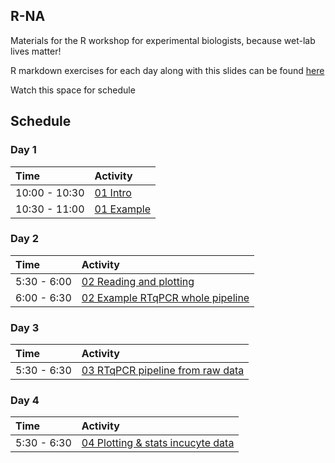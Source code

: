 
## R-NA

Materials for the R workshop for experimental biologists, because
wet-lab lives matter\!

R markdown exercises for each day along with this slides can be found
[here](https://github.com/demar01/R-NA/tree/master/slides)

Watch this space for schedule

## Schedule

### Day 1

| Time          | Activity                                                                      |
| :------------ | :---------------------------------------------------------------------------- |
| 10:00 - 10:30 | [01 Intro](https://demar01.github.io/R-NA/slides/01-intro/01-whole-game.html) |
| 10:30 - 11:00 | [01 Example](https://github.com/demar01/R-NA/blob/master/slides/01-intro/01_intro_Lo_example.Rmd) |

### Day 2

| Time        | Activity                                                                                                             |
| :---------- | :------------------------------------------------------------------------------------------------------------------- |
| 5:30 - 6:00 | [02 Reading and plotting](https://demar01.github.io/R-NA/slides/02-wrangle_visualise_rtqPCR/02-visualize-data.html) |
| 6:00 - 6:30 | [02 Example RTqPCR whole pipeline](https://github.com/demar01/R-NA/blob/master/slides/02-wrangle_visualise_rtqPCR/02_wrangling_visualizing_rtqPCR.Rmd) |

### Day 3

| Time        | Activity                                                                                                       |
| :---------- | :------------------------------------------------------------------------------------------------------------- |
| 5:30 - 6:30 | [03 RTqPCR pipeline from raw data](https://github.com/demar01/R-NA/blob/master/slides/03-raw_rtqPCR_functions/03_function_imput_raw_rtqpcr.Rmd) |

### Day 4

| Time        | Activity                                                                                                       |
| :---------- | :------------------------------------------------------------------------------------------------------------- |
| 5:30 - 6:30 | [04 Plotting & stats incucyte data ](https://github.com/demar01/R-NA/blob/master/slides/04-incucyte/04_function_plotting_incucyte.Rmd) |


